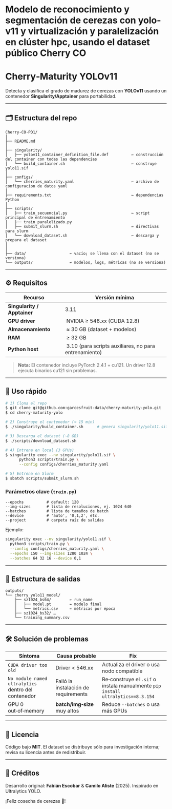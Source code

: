 # Modelo de reconocimiento y segmentación de cerezas con yolo-v11 y virtualización y paralelización en clúster hpc, usando el dataset público Cherry CO

# Cherry‑Maturity YOLOv11

Detecta y clasifica el grado de madurez de cerezas con **YOLOv11** usando un contenedor **Singularity/Apptainer** para portabilidad.

---

## 🗂️ Estructura del repo

```text
Cherry-CO-PD1/
│
├── README.md             
│
├── singularity/
│   ├── yolov11_container_definition_file.def          ← construcción del container con todas las dependencias
│   └── build_container.sh                             ← construye yolo11.sif
│
├── configs/
│   └── cherries_maturity.yaml                         ← archivo de configuracion de datos yaml
│
├── requirements.txt                                   ← dependencias Python
│
├── scripts/
│   ├── train_secuencial.py                            ← script principal de entrenamiento
│   ├── train_paralelizado.py
│   ├── submit_slurm.sh                                ← directivas para slurm
│   └── download_dataset.sh                            ← descarga y prepara el dataset
│
│
├── data/                   ← vacío; se llena con el dataset (no se versiona)
└── outputs/                ← modelos, logs, métricas (no se versiona)
```

---

## ⚙️ Requisitos

| Recurso                     | Versión mínima                                         |
| --------------------------- | ------------------------------------------------------ |
| **Singularity / Apptainer** | 3.11                                                   |
| **GPU driver**              |  NVIDIA ≥ 546.xx (CUDA 12.8)                           |
| **Almacenamiento**          |  ≈ 30 GB (dataset + modelos)                           |
| **RAM**                     |  ≥ 32 GB                                               |
| **Python host**             |  3.10 (para scripts auxiliares, no para entrenamiento) |

> **Nota:** El contenedor incluye PyTorch 2.4.1 + cu121. Un driver 12.8 ejecuta binarios cu121 sin problemas.

---

## 🚀 Uso rápido

```bash
# 1) Clona el repo
$ git clone git@github.com:garcesfruit-data/cherry-maturity-yolo.git
$ cd cherry-maturity-yolo

# 2) Construye el contenedor (≈ 15 min)
$ ./singularity/build_container.sh      # genera singularity/yolo11.sif

# 3) Descarga el dataset (~8 GB)
$ ./scripts/download_dataset.sh

# 4) Entrena en local (3 GPUs)
$ singularity exec --nv singularity/yolo11.sif \
      python3 scripts/train.py \
      --config configs/cherries_maturity.yaml

# 5) Entrena en Slurm
$ sbatch scripts/submit_slurm.sh
```

### Parámetros clave (`train.py`)

```text
--epochs          # default: 120
--img-sizes       # lista de resoluciones, ej. 1024 640
--batches         # lista de tamaños de batch
--device          # 'auto', '0,1,2', etc.
--project         # carpeta raíz de salidas
```

Ejemplo:

```bash
singularity exec --nv singularity/yolo11.sif \
  python3 scripts/train.py \
  --config configs/cherries_maturity.yaml \
  --epochs 150 --img-sizes 1280 1024 \
  --batches 64 32 16 --device 0,1
```

---

## 📂 Estructura de salidas

```
outputs/
└── cherry_yolo11_model/
    ├── sz1024_bs64/        ← run_name
    │   ├── model.pt        ← modelo final
    │   └── metrics.csv     ← métricas por época
    ├── sz1024_bs32/ …
    └── training_summary.csv
```

---

## 🛠️ Solución de problemas

| Síntoma                                             | Causa probable                       | Fix                                                                             |
| --------------------------------------------------- | ------------------------------------ | ------------------------------------------------------------------------------- |
| `CUDA driver too old`                               | Driver < 546.xx                      | Actualiza el driver o usa nodo compatible                                       |
| `No module named ultralytics` dentro del contenedor | Falló la instalación de requirements | Re‑construye el `.sif` o instala manualmente `pip install ultralytics==8.3.154` |
| GPU 0 out‑of‑memory                                 | **batch/img‑size** muy altos         | Reduce `--batches` o usa más GPUs                                               |

---

## 📝 Licencia

Código bajo **MIT**. El dataset se distribuye sólo para investigación interna; revisa su licencia antes de redistribuir.

---

## 🤝 Créditos

Desarrollo original: **Fabián Escobar** & **Camilo Aliste** (2025). Inspirado en Ultralytics YOLO.

¡Feliz cosecha de cerezas 🍒!


